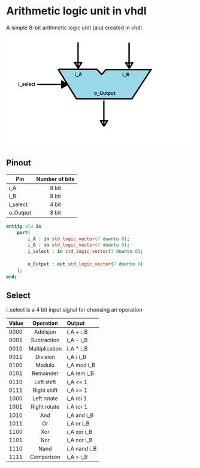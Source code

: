 # Arithmetic logic unit in vhdl
A simple 8-bit arithmetic logic unit (alu) created in vhdl

![An alu](alu_img.jpg "Alu")

## Pinout
| Pin           | Number of bits|
| ------------- |:-------------:|
| i_A           | 8 bit         |
| i_B           | 8 bit         |
| i_select      | 4 bit         |
| o_Output      | 8 bit         |

```vhdl
entity alu is
    port(
        i_A : in std_logic_vector(7 downto 0); 
        i_B : in std_logic_vector(7 downto 0);
        i_select : in std_logic_vector(3 downto 0);

        o_Output : out std_logic_vector(7 downto 0)
    );
end;
```

## Select
i_select is a 4 bit input signal for choosing an operation

| Value         | Operation     | Output        |
| ------------- |:-------------:| :---------     |
| 0000          | Addisjon      | i_A + i_B     |
| 0001          | Subtraction   | i_A - i_B     |
| 0010          | Multiplication| i_A * i_B     |
| 0011          | Division      | i_A / i_B     |
| 0100          | Modulo        | i_A mod i_B   |
| 0101          | Remainder     | i_A rem i_B   |
| 0110          | Left shift    | i_A << 1      |
| 0111          | Right shift   | i_A >> 1      |
| 1000          | Left rotate   | i_A rol 1     |
| 1001          | Right rotate  | i_A ror 1     |
| 1010          | And           | i_A and i_B   |
| 1011          | Or            | i_A or i_B    |
| 1100          | Xor           | i_A xor i_B   |
| 1101          | Nor           | i_A nor i_B   |
| 1110          | Nand          | i_A nand i_B  |
| 1111          | Comparison    | i_A > i_B     |
